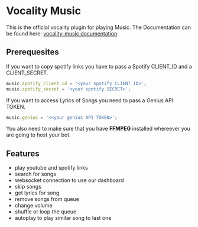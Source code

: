 # Vocality Music

This is the official vocality plugin for playing Music.
The Documentation can be found here: [vocality-music documentation](https://vocality-landing-page.now.sh/plugins/music)

## Prerequesites

If you want to copy spotify links you have to pass a Spotify CLIENT_ID and a CLIENT_SECRET.

```js
music.spotify_client_id = '<your spotify CLIENT_ID>';
music.spotify_secret = '<your spotify SECRET>';
```

If you want to access Lyrics of Songs you need to pass a Genius API TOKEN.

```js
music.genius = '<<your genius API TOKEN>';
```

You also need to make sure that you have **FFMPEG** installed whereever you are going to host your bot.

## Features

- play youtube and spotify links
- search for songs
- websocket connection to use our dashboard
- skip songs
- get lyrics for song
- remove songs from queue
- change volume
- shuffle or loop the queue
- autoplay to play similar song to last one
